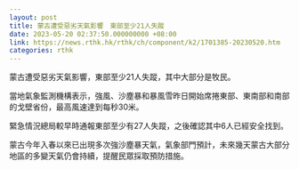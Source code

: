 ```yaml
---
layout: post
title: 蒙古遭受惡劣天氣影響　東部至少21人失蹤
date: 2023-05-20 02:37:50.000000000 +08:00
link: https://news.rthk.hk/rthk/ch/component/k2/1701385-20230520.htm
categories: rthk
---
```


蒙古遭受惡劣天氣影響，東部至少21人失蹤，其中大部分是牧民。

當地氣象監測機構表示，強風、沙塵暴和暴風雪昨日開始席捲東部、東南部和南部的戈壁省份，最高風速達到每秒30米。

緊急情況總局較早時通報東部至少有27人失蹤，之後確認其中6人已經安全找到。

蒙古今年入春以來已出現多次強沙塵暴天氣，氣象部門預計，未來幾天蒙古大部分地區的多變天氣仍會持續，提醒民眾採取預防措施。
